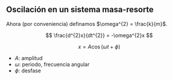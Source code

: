 ## Oscilación en un sistema masa-resorte

Ahora (por conveniencia) definamos $\omega^{2} = \frac{k}{m}$.

$$
\frac{d^{2}x}{dt^{2}} = -\omega^{2}x
$$

$$
x = A\cos(\omega t + \phi)
$$

- $A$: amplitud
- $\omega$: periodo, frecuencia angular
- $\phi$: desfase
